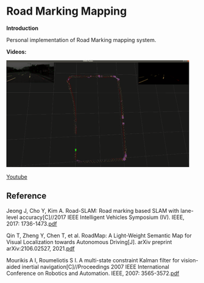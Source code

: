 # Road Marking Mapping
**Introduction**

Personal implementation of Road Marking mapping system.

**Videos:**

<p align="left">
  <img src="Road Mapping.png" width = "480" height = "280" />
</p>

[Youtube](https://youtu.be/iQVhdhqFTZQ)

## Reference
Jeong J, Cho Y, Kim A. Road-SLAM: Road marking based SLAM with lane-level accuracy[C]//2017 IEEE Intelligent Vehicles Symposium (IV). IEEE, 2017: 1736-1473.[pdf](https://ieeexplore.ieee.org/abstract/document/7995958/)

Qin T, Zheng Y, Chen T, et al. RoadMap: A Light-Weight Semantic Map for Visual Localization towards Autonomous Driving[J]. arXiv preprint arXiv:2106.02527, 2021.[pdf](https://arxiv.org/pdf/2106.02527.pdf)

Mourikis A I, Roumeliotis S I. A multi-state constraint Kalman filter for vision-aided inertial navigation[C]//Proceedings 2007 IEEE International Conference on Robotics and Automation. IEEE, 2007: 3565-3572.[pdf](https://ieeexplore.ieee.org/abstract/document/4209642/)


